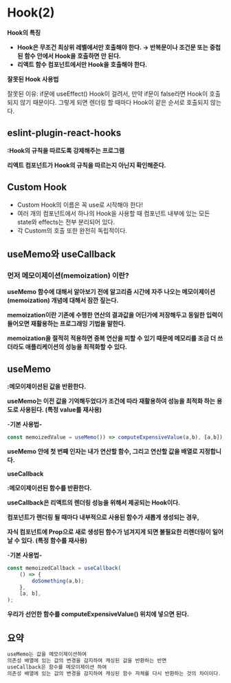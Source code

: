 # Hook(2)

**Hook의 특징**

- **Hook은 무조건 최상위 레벨에서만 호출해야 한다. → 반복문이나 조건문 또는 중첩된 함수 안에서 Hook을 호출하면 안 된다.**
- **리액트 함수 컴포넌트에서만 Hook을 호출해야 한다.**

**잘못된 Hook 사용법**


잘못된 이유: if문에 useEffect() Hook이 걸려서, 만약 if문이 false라면 Hook이 호출되지 않기 때문이다. 그렇게 되면 렌더링 할 때마다 Hook이 같은 순서로 호출되지 않는다.

## eslint-plugin-react-hooks

**:Hook의 규칙을 따르도록 강제해주는 프로그램**

**리액트 컴포넌트가 Hook의 규칙을 따르는지 아닌지 확인해준다.**

## Custom Hook

- Custom Hook의 이름은 꼭 use로 시작해야 한다!
- 여러 개의 컴포넌트에서 하나의 Hook을 사용할 때 컴포넌트 내부에 있는 모든 state와 effects는 전부 분리되어 있다.
- 각 Custom의 호출 또한 완전히 독립적이다.

## **useMemo와 useCallback**

### **먼저 메모이제이션(memoization) 이란?**

**useMemo 함수에 대해서 알아보기 전에 알고리즘 시간에 자주 나오는 메모이제이션(memoization) 개념에 대해서 잠깐 짚는다.**

**memoization이란 기존에 수행한 연산의 결과값을 어딘가에 저장해두고 동일한 입력이 들어오면 재활용하는 프로그래밍 기법을 말한다.**

**memoization을 절적히 적용하면 중복 연산을 피할 수 있기 때문에 메모리를 조금 더 쓰더라도 애플리케이션의 성능을 최적화할 수 있다.**

## **useMemo**

**:메모이제이션된 값을 반환한다.**

**useMemo는 이전 값을 기억해두었다가 조건에 따라 재활용하여 성능을 최적화 하는 용도로 사용된다. (특정 value를 재사용)**

-**기본 사용법-**

```jsx
const memoizedValue = useMemo()) => computeExpensiveValue(a,b), [a,b]);
```

**useMemo 안에 첫 번째 인자는 내가 연산할 함수, 그리고 연산할 값을 배열로 지정합니다.**

**useCallback**

**:메모이제이션된 함수를 반환한다.**

**useCallback은 리액트의 렌더링 성능을 위해서 제공되는 Hook이다.**

**컴포넌트가 렌더링 될 때마다 내부적으로 사용된 함수가 새롭게 생성되는 경우,**

**자식 컴포넌트에 Prop으로 새로 생성된 함수가 넘겨지게 되면 불필요한 리렌더링이 일어날 수 있다. (특정 함수를 재사용)**

-**기본 사용법-**

```jsx
const memoizedCallback = useCallback(
	() => {
		doSomething(a,b);
	},
	[a, b],
);
```

**우리가 선언한 함수를 computeExpensiveValue() 위치에 넣으면 된다.**

## 요약

```jsx
useMemo는 값을 메모이제이션하여
의존성 배열에 있는 값의 변경을 감지하여 캐싱된 값을 반환하는 반면
useCallback은 함수를 메모이제이션 하여
의존성 배열에 있는 값의 변경을 감지하여 캐싱된 함수 자체를 다시 반환하는 것의 차이이다.
```